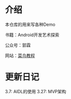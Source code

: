# 介绍
本仓库的用来写各种Demo

书籍：Android开发艺术探索

公众号：郭霖

网站：[菜鸟教程](https://www.runoob.com/)



# 更新日记

3.7: AIDL的使用
3.27: MVP架构